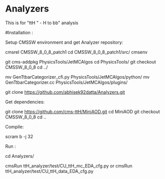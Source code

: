 # Analyzers

This is for "ttH " -  H to bb" analysis

#Installation :

Setup CMSSW environment and get Analyzer repository:

cmsrel CMSSW_8_0_8_patch1
cd CMSSW_8_0_8_patch1/src/
cmsenv

git cms-addpkg PhysicsTools/JetMCAlgos
cd PhysicsTools/
git checkout CMSSW_8_0_8
cd ../

mv GenTtbarCategorizer_cfi.py PhysicsTools/JetMCAlgos/python/
mv GenTtbarCategorizer.cc PhysicsTools/JetMCAlgos/plugins/

git clone https://github.com/abhisek92datta/Analyzers.git

Get dependencies:

git clone https://github.com/cms-ttH/MiniAOD.git
cd MiniAOD
git checkout CMSSW_8_0_8
cd ..

Compile:

scram b -j 32

Run :

cd Analyzers/

cmsRun ttH_analyzer/test/CU_ttH_mc_EDA_cfg.py
or 
cmsRun ttH_analyzer/test/CU_ttH_data_EDA_cfg.py
